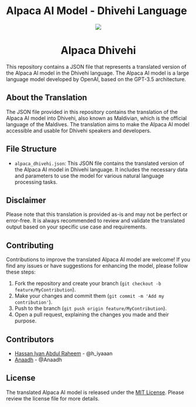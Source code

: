 Alpaca AI Model - Dhivehi Language
==================================

<p align="center">
  <a href="https://github.com/Iyaaan/Alpaca-dhivehi">
    <img src="https://github.com/Iyaaan/Alpaca-dhivehi/blob/main/Aplong.png" />
  </a>
  <h1 align="center">Alpaca Dhivehi</h1>
</p>

This repository contains a JSON file that represents a translated version of the Alpaca AI model in the Dhivehi language. The Alpaca AI model is a large language model developed by OpenAI, based on the GPT-3.5 architecture.

About the Translation
---------------------

The JSON file provided in this repository contains the translation of the Alpaca AI model into Dhivehi, also known as Maldivian, which is the official language of the Maldives. The translation aims to make the Alpaca AI model accessible and usable for Dhivehi speakers and developers.

File Structure
--------------

*   `alpaca_dhivehi.json`: This JSON file contains the translated version of the Alpaca AI model in Dhivehi language. It includes the necessary data and parameters to use the model for various natural language processing tasks.

Disclaimer
----------

Please note that this translation is provided as-is and may not be perfect or error-free. It is always recommended to review and validate the translated output based on your specific use case and requirements.

Contributing
------------

Contributions to improve the translated Alpaca AI model are welcome! If you find any issues or have suggestions for enhancing the model, please follow these steps:

1.  Fork the repository and create your branch (`git checkout -b feature/MyContribution`).
2.  Make your changes and commit them (`git commit -m 'Add my contribution'`).
3.  Push to the branch (`git push origin feature/MyContribution`).
4.  Open a pull request, explaining the changes you made and their purpose.

Contributors
------------

-   [Hassan Iyan Abdul Raheem](https://twitter.com/h_iyaaan) - @h_iyaaan
-   [Anaadh](https://github.com/Anaadh) - @Anaadh

License
-------

The translated Alpaca AI model is released under the [MIT License](https://opensource.org/licenses/MIT). Please review the license file for more details.